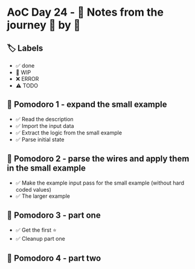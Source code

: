 # AoC Day 24 - 📝 Notes from the journey 🍅 by 🍅

## 🏷️ Labels

- ✅ done
- 🚧 WIP
- ❌ ERROR
- ⚠️ TODO

## 🍅 Pomodoro 1 - expand the small example
- ✅ Read the description
- ✅ Import the input data
- ✅ Extract the logic from the small example
- ✅ Parse initial state

## 🍅 Pomodoro 2 - parse the wires and apply them in the small example
- ✅ Make the example input pass for the small example (without hard coded values)
- ✅ The larger example

## 🍅 Pomodoro 3 - part one
- ✅ Get the first ⭐️
- ✅ Cleanup part one

## 🍅 Pomodoro 4 - part two
